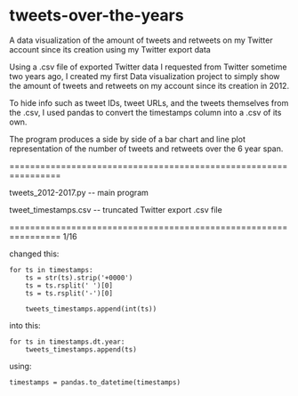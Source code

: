 # tweets-over-the-years

A data visualization of the amount of tweets and retweets on my Twitter account since its creation using my Twitter export data

Using a .csv file of exported Twitter data I requested from Twitter sometime two years ago, I created my first Data visualization project to simply show the amount of tweets and retweets on my account since its creation in 2012.

To hide info such as tweet IDs, tweet URLs, and the tweets themselves from the .csv, I used pandas to convert the timestamps column into a .csv of its own.

The program produces a side by side of a bar chart and line plot representation of the number of tweets and retweets over the 6 year span.

================================================================

tweets_2012-2017.py   -- main program

tweet_timestamps.csv  -- truncated Twitter export .csv file

================================================================
1/16

changed this:

    for ts in timestamps:
        ts = str(ts).strip('+0000')
        ts = ts.rsplit(' ')[0]
        ts = ts.rsplit('-')[0]

        tweets_timestamps.append(int(ts))

into this:

    for ts in timestamps.dt.year:
        tweets_timestamps.append(ts)

using:

    timestamps = pandas.to_datetime(timestamps)
